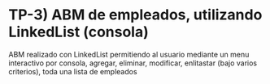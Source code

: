 # TP-3) ABM de empleados, utilizando LinkedList (consola)
ABM realizado con LinkedList permitiendo al usuario mediante un menu interactivo por consola, agregar, eliminar, modificar, enlitastar (bajo varios criterios), toda una lista de empleados

